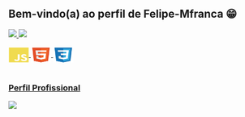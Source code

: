 ## Bem-vindo(a) ao perfil de Felipe-Mfranca 😁

 <div>
   <a href="https://github.com/BreadcrumbsFelipe-Mfranca
">
   <img height="180em" src="https://github-readme-stats.vercel.app/api?username=BreadcrumbsFelipe-Mfranca
&show_icons=true&theme=tokyonight&include_all_commits=true&count_private=true"/>
   <img height="180em" src="https://github-readme-stats.vercel.app/api/top-langs/?username=BreadcrumbsFelipe-Mfranca
&layout=compact&langs_count=6&theme=tokyonight"/>
</div>
    
<div style="display: inline_block"><br>
  <img align="center" alt="Js" height="30" width="40" src="https://raw.githubusercontent.com/devicons/devicon/master/icons/javascript/javascript-plain.svg">
  <img align="center" alt="HTML" height="30" width="40" src="https://raw.githubusercontent.com/devicons/devicon/master/icons/html5/html5-original.svg">
  <img align="center" alt="CSS" height="30" width="40" src="https://raw.githubusercontent.com/devicons/devicon/master/icons/css3/css3-original.svg">
</div>
 
<br>

### Perfil Profissional 
  
  <div> 

  <a href="https://www.linkedin.com/in/felipe-melo-04880b1ba/" target="_blank"><img src="https://img.shields.io/badge/-LinkedIn-%230077B5?style=for-the-badge&logo=linkedin&logoColor=white" target="_blank"></a>

</div>
